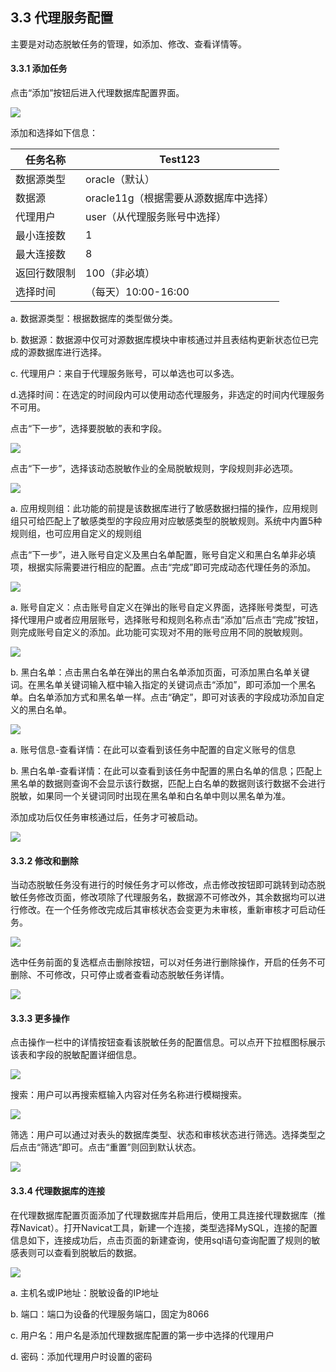 ## 3.3 代理服务配置

主要是对动态脱敏任务的管理，如添加、修改、查看详情等。

#### 3.3.1 添加任务

点击“添加”按钮后进入代理数据库配置界面。

![](/images/operation/rule/ddm/ddm_8.png)

添加和选择如下信息：

| 任务名称     | Test123                               |
| ------------ | ------------------------------------- |
| 数据源类型   | oracle（默认）                        |
| 数据源       | oracle11g（根据需要从源数据库中选择） |
| 代理用户     | user（从代理服务账号中选择）          |
| 最小连接数   | 1                                     |
| 最大连接数   | 8                                     |
| 返回行数限制 | 100（非必填）                         |
| 选择时间     | （每天）10:00-16:00                   |

a. 数据源类型：根据数据库的类型做分类。

b. 数据源：数据源中仅可对源数据库模块中审核通过并且表结构更新状态位已完成的源数据库进行选择。

c. 代理用户：来自于代理服务账号，可以单选也可以多选。

d.选择时间：在选定的时间段内可以使用动态代理服务，非选定的时间内代理服务不可用。

点击“下一步”，选择要脱敏的表和字段。

![](/images/operation/rule/ddm/ddm_9.png)

点击“下一步”，选择该动态脱敏作业的全局脱敏规则，字段规则非必选项。

![](/images/operation/rule/ddm/ddm_10.png)

a. 应用规则组：此功能的前提是该数据库进行了敏感数据扫描的操作，应用规则组只可给匹配上了敏感类型的字段应用对应敏感类型的脱敏规则。系统中内置5种规则组，也可应用自定义的规则组

点击“下一步”，进入账号自定义及黑白名单配置，账号自定义和黑白名单非必填项，根据实际需要进行相应的配置。点击“完成”即可完成动态代理任务的添加。

![](/images/operation/rule/ddm/ddm_11.png)

a. 账号自定义：点击账号自定义在弹出的账号自定义界面，选择账号类型，可选择代理用户或者应用层账号，选择账号和规则名称点击“添加”后点击“完成”按钮，则完成账号自定义的添加。此功能可实现对不用的账号应用不同的脱敏规则。

![](/images/operation/rule/ddm/ddm_12.png)

b. 黑白名单：点击黑白名单在弹出的黑白名单添加页面，可添加黑白名单关键词。在黑名单关键词输入框中输入指定的关键词点击“添加”，即可添加一个黑名单。白名单添加方式和黑名单一样。点击“确定”，即可对该表的字段成功添加自定义的黑白名单。

![](/images/operation/rule/ddm/ddm_13.png)

a. 账号信息-查看详情：在此可以查看到该任务中配置的自定义账号的信息

b. 黑白名单-查看详情：在此可以查看到该任务中配置的黑白名单的信息；匹配上黑名单的数据则查询不会显示该行数据，匹配上白名单的数据则该行数据不会进行脱敏，如果同一个关键词同时出现在黑名单和白名单中则以黑名单为准。

添加成功后仅任务审核通过后，任务才可被启动。

![](/images/operation/rule/ddm/ddm_14.png)

#### 3.3.2 修改和删除

当动态脱敏任务没有进行的时候任务才可以修改，点击修改按钮即可跳转到动态脱敏任务修改页面，修改项除了代理服务名，数据源不可修改外，其余数据均可以进行修改。在一个任务修改完成后其审核状态会变更为未审核，重新审核才可启动任务。

![](/images/operation/rule/ddm/ddm_15.png)

选中任务前面的复选框点击删除按钮，可以对任务进行删除操作，开启的任务不可删除、不可修改，只可停止或者查看动态脱敏任务详情。

![](/images/operation/rule/ddm/ddm_16.png)

#### 3.3.3 更多操作

点击操作一栏中的详情按钮查看该脱敏任务的配置信息。可以点开下拉框图标展示该表和字段的脱敏配置详细信息。

![](/images/operation/rule/ddm/ddm_17.png)

搜索：用户可以再搜索框输入内容对任务名称进行模糊搜索。

![](/images/operation/rule/ddm/ddm_18.png)

筛选：用户可以通过对表头的数据库类型、状态和审核状态进行筛选。选择类型之后点击“筛选”即可。点击“重置”则回到默认状态。

![](/images/operation/rule/ddm/ddm_19.png)

#### 3.3.4 代理数据库的连接

在代理数据库配置页面添加了代理数据库并启用后，使用工具连接代理数据库（推荐Navicat）。打开Navicat工具，新建一个连接，类型选择MySQL，连接的配置信息如下，连接成功后，点击页面的新建查询，使用sql语句查询配置了规则的敏感表则可以查看到脱敏后的数据。

![](/images/operation/rule/ddm/ddm_20.png)

a. 主机名或IP地址：脱敏设备的IP地址

b. 端口：端口为设备的代理服务端口，固定为8066

c. 用户名：用户名是添加代理数据库配置的第一步中选择的代理用户

d. 密码：添加代理用户时设置的密码
